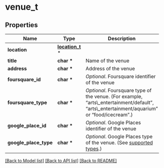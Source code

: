 # venue_t

## Properties
Name | Type | Description | Notes
------------ | ------------- | ------------- | -------------
**location** | [**location_t**](location.md) \* |  | 
**title** | **char \*** | Name of the venue | 
**address** | **char \*** | Address of the venue | 
**foursquare_id** | **char \*** | *Optional*. Foursquare identifier of the venue | [optional] 
**foursquare_type** | **char \*** | *Optional*. Foursquare type of the venue. (For example, “arts\\_entertainment/default”, “arts\\_entertainment/aquarium” or “food/icecream”.) | [optional] 
**google_place_id** | **char \*** | *Optional*. Google Places identifier of the venue | [optional] 
**google_place_type** | **char \*** | *Optional*. Google Places type of the venue. (See [supported types](https://developers.google.com/places/web-service/supported_types).) | [optional] 

[[Back to Model list]](../README.md#documentation-for-models) [[Back to API list]](../README.md#documentation-for-api-endpoints) [[Back to README]](../README.md)


